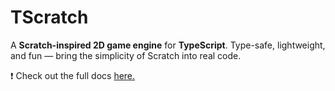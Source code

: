 # TScratch

A **Scratch-inspired 2D game engine** for **TypeScript**.
Type-safe, lightweight, and fun — bring the simplicity of Scratch into real code.

❗ Check out the full docs [here.](https://github.com/Sebastian-GOAT/tscratch)
